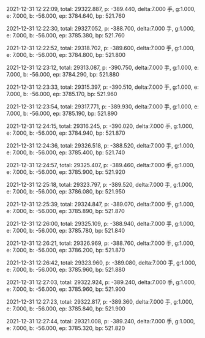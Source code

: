 2021-12-31 12:22:09, total: 29322.887, p: -389.440, delta:7.000 手, g:1.000, e: 7.000, b: -56.000, ep: 3784.640, bp: 521.760

2021-12-31 12:22:30, total: 29327.052, p: -388.700, delta:7.000 手, g:1.000, e: 7.000, b: -56.000, ep: 3785.380, bp: 521.760

2021-12-31 12:22:52, total: 29318.702, p: -389.600, delta:7.000 手, g:1.000, e: 7.000, b: -56.000, ep: 3784.800, bp: 521.800

2021-12-31 12:23:12, total: 29313.087, p: -390.750, delta:7.000 手, g:1.000, e: 7.000, b: -56.000, ep: 3784.290, bp: 521.880

2021-12-31 12:23:33, total: 29315.397, p: -390.510, delta:7.000 手, g:1.000, e: 7.000, b: -56.000, ep: 3785.170, bp: 521.960

2021-12-31 12:23:54, total: 29317.771, p: -389.930, delta:7.000 手, g:1.000, e: 7.000, b: -56.000, ep: 3785.190, bp: 521.890

2021-12-31 12:24:15, total: 29316.245, p: -390.020, delta:7.000 手, g:1.000, e: 7.000, b: -56.000, ep: 3784.940, bp: 521.870

2021-12-31 12:24:36, total: 29326.518, p: -388.520, delta:7.000 手, g:1.000, e: 7.000, b: -56.000, ep: 3785.400, bp: 521.740

2021-12-31 12:24:57, total: 29325.407, p: -389.460, delta:7.000 手, g:1.000, e: 7.000, b: -56.000, ep: 3785.900, bp: 521.920

2021-12-31 12:25:18, total: 29323.797, p: -389.520, delta:7.000 手, g:1.000, e: 7.000, b: -56.000, ep: 3786.080, bp: 521.950

2021-12-31 12:25:39, total: 29324.847, p: -389.070, delta:7.000 手, g:1.000, e: 7.000, b: -56.000, ep: 3785.890, bp: 521.870

2021-12-31 12:26:00, total: 29325.109, p: -388.940, delta:7.000 手, g:1.000, e: 7.000, b: -56.000, ep: 3785.780, bp: 521.840

2021-12-31 12:26:21, total: 29326.969, p: -388.760, delta:7.000 手, g:1.000, e: 7.000, b: -56.000, ep: 3786.200, bp: 521.870

2021-12-31 12:26:42, total: 29323.960, p: -389.080, delta:7.000 手, g:1.000, e: 7.000, b: -56.000, ep: 3785.960, bp: 521.880

2021-12-31 12:27:03, total: 29322.924, p: -389.240, delta:7.000 手, g:1.000, e: 7.000, b: -56.000, ep: 3785.960, bp: 521.900

2021-12-31 12:27:23, total: 29322.817, p: -389.360, delta:7.000 手, g:1.000, e: 7.000, b: -56.000, ep: 3785.840, bp: 521.900

2021-12-31 12:27:44, total: 29321.008, p: -389.240, delta:7.000 手, g:1.000, e: 7.000, b: -56.000, ep: 3785.320, bp: 521.820